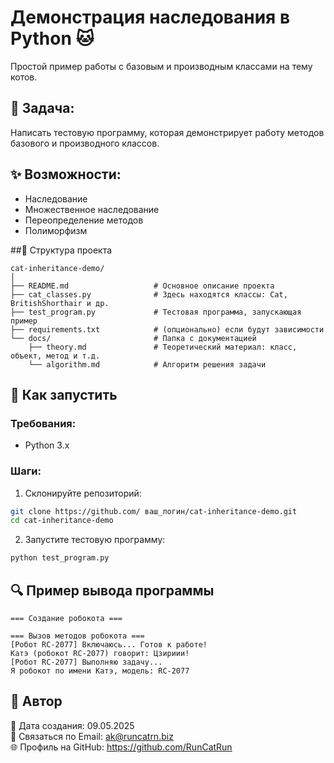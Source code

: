 # Демонстрация наследования в Python 🐱

Простой пример работы с базовым и производным классами на тему котов.

## 🧩 Задача:
Написать тестовую программу, которая демонстрирует работу методов базового и производного классов.



## ✨ Возможности:
- Наследование
- Множественное наследование
- Переопределение методов
- Полиморфизм



##📁 Структура проекта
```conscole 
cat-inheritance-demo/
│
├── README.md                   # Основное описание проекта
├── cat_classes.py              # Здесь находятся классы: Cat, BritishShorthair и др.
├── test_program.py             # Тестовая программа, запускающая пример
├── requirements.txt            # (опционально) если будут зависимости
└── docs/                       # Папка с документацией
    ├── theory.md               # Теоретический материал: класс, объект, метод и т.д.
    └── algorithm.md            # Алгоритм решения задачи
```



## 🚀 Как запустить

### Требования:
- Python 3.x

### Шаги:
1. Склонируйте репозиторий:
```bash
git clone https://github.com/ ваш_логин/cat-inheritance-demo.git
cd cat-inheritance-demo
```

2. Запустите тестовую программу:
```bash
python test_program.py
```


## 🔍 Пример вывода программы
```console
=== Создание робокота ===

=== Вызов методов робокота ===
[Робот RC-2077] Включаюсь... Готов к работе!
Катэ (робокот RC-2077) говорит: Цзириии!
[Робот RC-2077] Выполняю задачу...
Я робокот по имени Катэ, модель: RC-2077
```



## 📝 Автор 
📅 Дата создания: 09.05.2025  
📧 Связаться по Email: [ak@runcatrn.biz](mailto:ak@runcatrn.biz)  
🌐 Профиль на GitHub: [https://github.com/RunCatRun ](https://github.com/RunCatRun )


